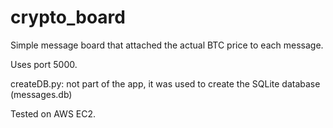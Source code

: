 # crypto_board
Simple message board that attached the actual BTC price to each message.

Uses port 5000.

createDB.py: not part of the app, it was used to create the SQLite database (messages.db)

Tested on AWS EC2.

